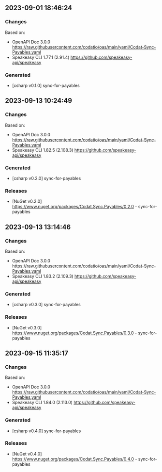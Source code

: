 

## 2023-09-01 18:46:24
### Changes
Based on:
- OpenAPI Doc 3.0.0 https://raw.githubusercontent.com/codatio/oas/main/yaml/Codat-Sync-Payables.yaml
- Speakeasy CLI 1.77.1 (2.91.4) https://github.com/speakeasy-api/speakeasy
### Generated
- [csharp v0.1.0] sync-for-payables

## 2023-09-13 10:24:49
### Changes
Based on:
- OpenAPI Doc 3.0.0 https://raw.githubusercontent.com/codatio/oas/main/yaml/Codat-Sync-Payables.yaml
- Speakeasy CLI 1.82.5 (2.108.3) https://github.com/speakeasy-api/speakeasy
### Generated
- [csharp v0.2.0] sync-for-payables
### Releases
- [NuGet v0.2.0] https://www.nuget.org/packages/Codat.Sync.Payables/0.2.0 - sync-for-payables

## 2023-09-13 13:14:46
### Changes
Based on:
- OpenAPI Doc 3.0.0 https://raw.githubusercontent.com/codatio/oas/main/yaml/Codat-Sync-Payables.yaml
- Speakeasy CLI 1.83.2 (2.109.3) https://github.com/speakeasy-api/speakeasy
### Generated
- [csharp v0.3.0] sync-for-payables
### Releases
- [NuGet v0.3.0] https://www.nuget.org/packages/Codat.Sync.Payables/0.3.0 - sync-for-payables

## 2023-09-15 11:35:17
### Changes
Based on:
- OpenAPI Doc 3.0.0 https://raw.githubusercontent.com/codatio/oas/main/yaml/Codat-Sync-Payables.yaml
- Speakeasy CLI 1.84.0 (2.113.0) https://github.com/speakeasy-api/speakeasy
### Generated
- [csharp v0.4.0] sync-for-payables
### Releases
- [NuGet v0.4.0] https://www.nuget.org/packages/Codat.Sync.Payables/0.4.0 - sync-for-payables